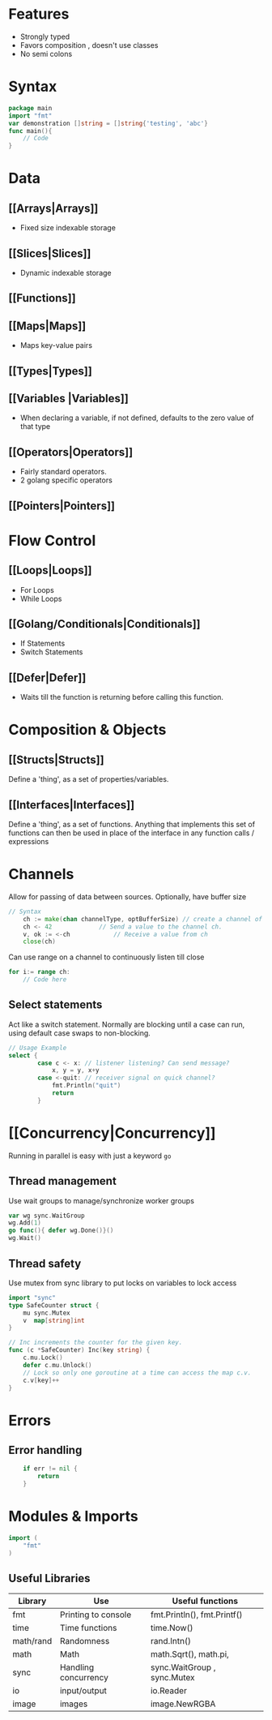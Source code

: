 # Features
- Strongly typed
- Favors composition , doesn't use classes
- No semi colons

# Syntax
```go
package main
import "fmt"
var demonstration []string = []string{'testing', 'abc'}
func main(){
	// Code
}
```
# Data
## [[Arrays|Arrays]]
- Fixed size indexable storage
## [[Slices|Slices]]
- Dynamic indexable storage
## [[Functions]]
## [[Maps|Maps]]
- Maps key-value pairs
## [[Types|Types]]
## [[Variables |Variables]]
- When declaring a variable, if not defined, defaults to the zero value of that type
## [[Operators|Operators]]
- Fairly standard operators.
- 2 golang specific operators
## [[Pointers|Pointers]]



# Flow Control
## [[Loops|Loops]]
- For Loops
- While Loops
## [[Golang/Conditionals|Conditionals]]
- If Statements 
- Switch Statements
## [[Defer|Defer]]
- Waits till the function is returning before calling this function.






# Composition & Objects
## [[Structs|Structs]]
Define a 'thing', as a set of properties/variables.
## [[Interfaces|Interfaces]]
Define a 'thing', as a set of functions. 
Anything that implements this set of functions can then be used in place of the interface in any function calls / expressions



# Channels
Allow for passing of data between sources.
Optionally, have buffer size 
```go
// Syntax
	ch := make(chan channelType, optBufferSize) // create a channel of type channelType
	ch <- 42             // Send a value to the channel ch.
	v, ok := <-ch            // Receive a value from ch
	close(ch)
```

Can use range on a channel to continuously listen till close
```go
for i:= range ch:
	// Code here
```

## Select statements 
Act like a switch statement.
Normally are blocking until a case  can run, using default case swaps to non-blocking.
```go
// Usage Example
select {
		case c <- x: // listener listening? Can send message?
			x, y = y, x+y
		case <-quit: // receiver signal on quick channel?
			fmt.Println("quit")
			return
		}
```

#  [[Concurrency|Concurrency]]
Running in parallel is easy with just a keyword ```go```
## Thread management
Use wait groups to manage/synchronize worker groups
```go
var wg sync.WaitGroup
wg.Add(1)
go func(){ defer wg.Done()}()
wg.Wait()
```

## Thread safety
Use mutex from sync library to put locks on variables to lock access
```go
import "sync"
type SafeCounter struct {
	mu sync.Mutex
	v  map[string]int
}

// Inc increments the counter for the given key.
func (c *SafeCounter) Inc(key string) {
	c.mu.Lock()
	defer c.mu.Unlock()
	// Lock so only one goroutine at a time can access the map c.v.
	c.v[key]++
}
```

# Errors
## Error handling
```go
	if err != nil {
	    return
	}
```



# Modules & Imports
```go
import (
	"fmt"
)
```

## Useful Libraries
| Library   | Use                  | Useful functions            |
| --------- | -------------------- | --------------------------- |
| fmt       | Printing to console  | fmt.Println(), fmt.Printf() |
| time      | Time functions       | time.Now()                  |
| math/rand | Randomness           | rand.Intn()                 |
| math      | Math                 | math.Sqrt(), math.pi,       |
| sync      | Handling concurrency | sync.WaitGroup , sync.Mutex |
| io        | input/output         | io.Reader                   |
| image     | images               | image.NewRGBA               |
